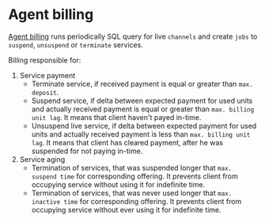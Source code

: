 # Agent billing

[Agent billing](https://github.com/Privatix/dappctrl/tree/master/agent/bill) runs periodically SQL query for live `channels` and create `jobs` to `suspend`, `unsuspend` or `terminate` services.

Billing responsible for:

1. Service payment
   * Terminate service, if received payment is equal or greater than `max. deposit`.
   * Suspend service, if delta between expected payment for used units and actually received payment is equal or greater than `max. billing unit lag`. It means that client haven't payed in-time.
   * Unsuspend live service, if delta between expected payment for used units and actually received payment is less than `max. billing unit lag`. It means that client has cleared payment, after he was suspended for not paying in-time.
2. Service aging
   * Termination of services, that was suspended longer that `max. suspend time` for corresponding offering. It prevents client from occupying service without using it for indefinite time.
   * Termination of services, that was never used longer that `max. inactive time` for corresponding offering. It prevents client from occupying service without ever using it for indefinite time.

